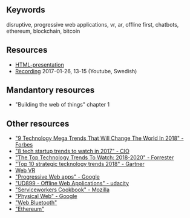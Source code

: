 ## Keywords
disruptive, progressive web applications, vr, ar, offline first, chatbots, ethereum, blockchain, bitcoin

## Resources
- [HTML-presentation](https://rawgit.com/1dv527/syllabus/master/lectures/01-webplatform/index.html#/)
- [Recording](https://youtu.be/l5x-Axv4-j0) 2017-01-26, 13-15 (Youtube, Swedish)

## Mandantory resources
- "Building the web of things" chapter 1

## Other resources
- ["9 Technology Mega Trends That Will Change The World In 2018" - Forbes](https://www.forbes.com/sites/bernardmarr/2017/12/04/9-technology-mega-trends-that-will-change-the-world-in-2018/)
- ["8 tech startup trends to watch in 2017" - CIO](http://www.cio.com/article/3145457/startups/8-tech-startup-trends-to-watch-in-2017.html)
- ["The Top Technology Trends To Watch: 2018-2020" - Forrester](https://go.forrester.com/blogs/top-technology-trends-2018-2020/)
- ["Top 10 strategic tecknology trends 2018" - Gartner](https://www.gartner.com/smarterwithgartner/gartner-top-10-strategic-technology-trends-for-2018/)
- [Web VR](https://webvr.info/)
- ["Progressive Web apps" - Google](https://developers.google.com/web/progressive-web-apps/)
- ["UD899 - Offline Web Applications" - udacity](https://classroom.udacity.com/courses/ud899)
- ["Serviceworkers Cookbook" - Mozilla](https://serviceworke.rs/)
- ["Physical Web" - Google](https://google.github.io/physical-web/)
- ["Web Bluetooth"](https://webbluetoothcg.github.io/web-bluetooth/)
- ["Ethereum"](https://ethereum.org)
